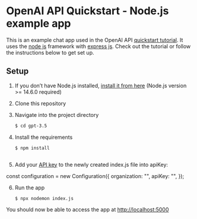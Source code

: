 # OpenAI API Quickstart - Node.js example app

This is an example chat app used in the OpenAI API [quickstart tutorial](https://platform.openai.com/docs/quickstart). It uses the [node js](https://nodejs.org/en/) framework with [express js](https://expressjs.com/). Check out the tutorial or follow the instructions below to get set up.

## Setup

1. If you don’t have Node.js installed, [install it from here](https://nodejs.org/en/) (Node.js version >= 14.6.0 required)

2. Clone this repository

3. Navigate into the project directory

   ```bash
   $ cd gpt-3.5
   ```

4. Install the requirements

   ```bash
   $ npm install
   ```


   ```
5. Add your [API key](https://platform.openai.com/account/api-keys) to the newly created index.js file into apiKey:

 const configuration = new Configuration({
  organization: "",
 apiKey: "",
 });

6. Run the app

   ```bash
   $ npx nodemon index.js
   ```

You should now be able to access the app at [http://localhost:5000](http://localhost:5000) 